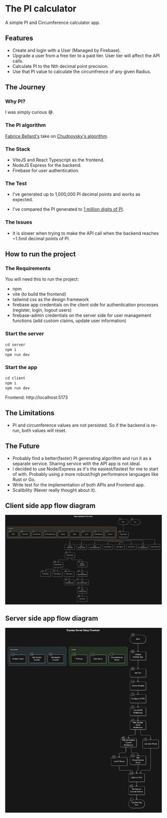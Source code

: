# The PI calculator

A simple PI and Circumference calculator app.

## Features

- Create and login with a User (Managed by Firebase).
- Upgrade a user from a free tier to a paid tier. User tier will affect the API calls.
- Calculate PI to the Nth decimal point precision.
- Use that PI value to calculate the circumfrence of any given Radius.

## The Journey

### Why PI?

I was simply curious 😅.

### The PI algorithm

[Fabrice Bellard's](https://bellard.org/quickjs/pi.html) take on [Chudnovsky's algorithm](https://en.wikipedia.org/wiki/Chudnovsky_algorithm).

### The Stack

- ViteJS and React Typescript as the frontend.
- NodeJS Express for the backend.
- Firebase for user authentication.

### The Test

- I've generated up to 1,000,000 PI decimal points and works as expected.

- I've compared the PI generated to [1 million digits of PI](https://pi2e.ch/blog/2017/03/10/pi-digits-download/).

### The Issues

- It is slower when trying to make the API call when the backend reaches ~1.5mil decimal points of PI.

## How to run the project

### The Requirements

You will need this to run the project:

- npm
- vite (to build the frontend)
- tailwind css as the design framework
- firebase app credentials on the client side for authentication processes (register, login, logout users)
- firebase-admin credentials on the server side for user management functions (add custom claims, update user information)

### Start the server

```
cd server
npm i
npm run dev
```

### Start the app

```
cd client
npm i
npm run dev
```

Frontend: http://localhost:5173

## The Limitations

- PI and circumference values are not persisted. So if the backend is re-run, both values will reset.

## The Future

- Probably find a better(faster) PI generating algorithm and run it as a separate service. Sharing service with the API app is not ideal.
- I decided to use Node/Express as it's the easiest/fastest for me to start of with. Probably using a more robust/high performance languages like Rust or Go.
- Write test for the implementation of both APIs and Frontend app.
- Scalibility (Never really thought about it).

## Client side app flow diagram

![alt text](https://github.com/zulhakim88/pi-calculator/blob/master/client/public/app-flow-diagram.png?raw=true)

## Server side app flow diagram

![alt text](https://github.com/zulhakim88/pi-calculator/blob/master/client/public/backend-flow-diagram.png?raw=true)
